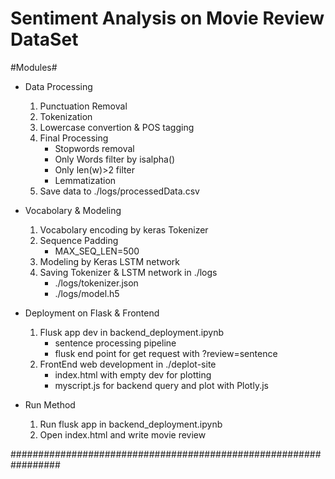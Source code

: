 Sentiment Analysis on Movie Review DataSet
===========================================
#Modules#

+ Data Processing
	1. Punctuation Removal
	2. Tokenization
	3. Lowercase convertion & POS tagging
	4. Final Processing
		+ Stopwords removal
		+ Only Words filter by isalpha()
		+ Only len(w)>2 filter
		+ Lemmatization
	5. Save data to ./logs/processedData.csv

+ Vocabolary & Modeling
	1. Vocabolary encoding by keras Tokenizer
	2. Sequence Padding
		+ MAX_SEQ_LEN=500
	3. Modeling by Keras LSTM network
	4. Saving Tokenizer & LSTM network in ./logs
		+ ./logs/tokenizer.json
		+ ./logs/model.h5

+ Deployment on Flask & Frontend
	1. Flusk app dev in backend_deployment.ipynb
		+ sentence processing pipeline
		+ flusk end point for get request with ?review=sentence
	2. FrontEnd web development in ./deplot-site
		+ index.html with empty dev for plotting
		+ myscript.js for backend query and plot with Plotly.js

+ Run Method
	1. Run flusk app in backend_deployment.ipynb
	2. Open index.html and write movie review

#################################################################
